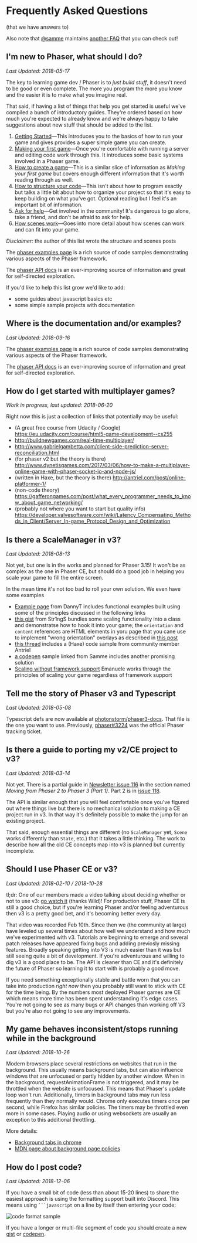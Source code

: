 # Frequently Asked Questions
(that we have answers to)

Also note that [@samme][gh-samme] maintains [another FAQ][samme-faq] that you can
check out!

[gh-samme]: https://github.com/samme
[samme-faq]: https://github.com/samme/phaser3-faq/wiki

## I'm new to Phaser, what should I do?

_Last Updated: 2018-05-17_

The key to learning game dev / Phaser is to _just build stuff_, it doesn't
need to be good or even complete. The more you program the more you know
and the easier it is to make what you imagine real.

That said, if having a list of things that help you get started is useful
we've compiled a bunch of introductory guides. They're ordered based on how
much you're expected to already know and we're always happy to take
suggestions about new stuff that should be added to the list.

1. [Getting Started][get-started]&mdash;This introduces you to the basics of how to
   run your game and gives provides a super simple game you can create.
2. [Making your first game][first-game]&mdash;Once you're comfortable with running
   a server and editing code work through this. It introduces some basic systems
   involved in a Phaser game.
3. [How to create a game][how-to-create]&mdash;This is a similar slice of information
   as _Making your first game_ but covers enough different information that it's
   worth reading through as well.
4. [How to structure your code][structure]&mdash;This isn't about how to program
   exactly but talks a little bit about how to organize your project so that it's
   easy to keep building on what you've got. Optional reading but I feel it's an
   important bit of information.
5. [Ask for help][community-links]&mdash;Get involved in the community! It's dangerous
   to go alone, take a friend, and don't be afraid to ask for help.
6. [How scenes work][scenes]&mdash;Goes into more detail about how scenes can work
   and can fit into your game.

_Disclaimer:_ the author of this list wrote the structure and scenes posts

The [phaser examples page][labs] is a rich source of code samples demonstrating
various aspects of the Phaser framework.

The [phaser API docs][apidocs] is an ever-improving source of information and great
for self-directed exploration.

If you'd like to help this list grow we'd like to add:

- some guides about javascript basics etc
- some simple sample projects with documentation

[get-started]: https://phaser.io/tutorials/getting-started-phaser3/index
[first-game]: https://phaser.io/tutorials/making-your-first-phaser-3-game
[how-to-create]: https://gamedevacademy.org/phaser-3-tutorial/
[structure]: https://github.com/jdotrjs/phaser-guides/blob/master/Basics/Part1.md
[scenes]: https://github.com/jdotrjs/phaser-guides/blob/master/Basics/Part3.md
[community-links]: https://phaser.io/community
[labs]: https://labs.phaser.io
[apidocs]: https://photonstorm.github.io/phaser3-docs/

## Where is the documentation and/or examples?

_Last Updated: 2018-09-16_

The [phaser examples page][labs] is a rich source of code samples demonstrating
various aspects of the Phaser framework.

The [phaser API docs][apidocs] is an ever-improving source of information and great
for self-directed exploration.

## How do I get started with multiplayer games?

_Work in progress, last updated: 2018-06-20_

Right now this is just a collection of links that potentially may be useful:

- (A great free course from Udacity / Google) https://eu.udacity.com/course/html5-game-development--cs255
- http://buildnewgames.com/real-time-multiplayer/
- http://www.gabrielgambetta.com/client-side-prediction-server-reconciliation.html
- (for phaser v2 but the theory is there) http://www.dynetisgames.com/2017/03/06/how-to-make-a-multiplayer-online-game-with-phaser-socket-io-and-node-js/
- (written in Haxe, but the theory is there) http://antriel.com/post/online-platformer-1/
- (non-code theory) https://gafferongames.com/post/what_every_programmer_needs_to_know_about_game_networking/
- (probably not where you want to start but quality info) https://developer.valvesoftware.com/wiki/Latency_Compensating_Methods_in_Client/Server_In-game_Protocol_Design_and_Optimization

## Is there a ScaleManager in v3?

_Last Updated: 2018-08-13_

Not yet, but one is in the works and planned for Phaser 3.15! It won't be as complex as
the one in Phaser CE, but should do a good job in helping you scale your game to fill
the entire screen.

In the mean time it's not too bad to roll your own solution. We even have some examples
- [Example page][danny-ex] from DannyT includes functional examples built using
  some of the principles discussed in the following links
- [this gist][sm-gist] from Str1ngS bundles some scaling functionality into a class and
  demonstratse how to hook it into your game; the `orientation` and `content` references
  are HTML elements in yoru page that you cane use to implement "wrong orientation" overlays
  as described in [this post][sm-overlays]
- [this thread][sm-thread] includes a (Haxe) code sample from community member Antriel
- [a codepen][sm-cpen] sample linked from Samme includes another promising solution
- [Scaling without framework support][sm-efer] Emanuele works through the principles
  of scaling your game regardless of framework support

[danny-ex]: http://phaser3.danny-t.co.uk/scaling/
[sm-gist]: https://gist.github.com/AleBles/697d703e89eecae5a350c1453a32861e
[sm-thread]: http://www.html5gamedevs.com/topic/33206-scalemanagershow_all/
[sm-cpen]: https://codepen.io/samme/pen/paOjMO
[sm-overlays]: https://www.creativebloq.com/web-design/master-screen-orientation-html5-101517371
[sm-efer]: http://www.emanueleferonato.com/2018/02/16/how-to-scale-your-html5-games-if-your-framework-does-not-feature-a-scale-manager-or-if-you-do-not-use-any-framework/

## Tell me the story of Phaser v3 and Typescript

_Last Updated: 2018-05-08_

Typescript defs are now available at [photonstorm/phaser3-docs][ts-defs]. That file
is the one you want to use. Previously, [phaser#3224][ts-ticket] was the official
Phaser tracking ticket.

[ts-defs]: https://github.com/photonstorm/phaser3-docs/tree/master/typescript
[ts-ticket]: https://github.com/photonstorm/phaser/issues/3224

## Is there a guide to porting my v2/CE project to v3?

_Last Updated: 2018-03-14_

Not yet. There is a partial guide in [Newsletter issue 116][iss116] in the
section named _Moving from Phaser 2 to Phaser 3 (Part 1)_. Part 2 is in
[issue 118][iss118].

[iss116]: https://madmimi.com/p/a022cb
[iss118]: https://madmimi.com/p/ff68db

The API is similar enough that you will feel comfortable once you've figured
out where things live but there is no mechanical solution to making a CE
project run in v3. In that way it's definitely possible to make the jump for
an existing project.

That said, enough essential things are different (no `ScaleManager` yet,
`Scene` works differently than `State`, etc.) that it takes a little thinking. 
The work to describe how all the old CE concepts map into v3 is planned
but currently incomplete.

## Should I use Phaser CE or v3?

_Last Updated: 2018-02-10 / 2018-10-28_

tl;dr: One of our members made a video talking about deciding whether or not
to use v3: [go watch it][wild-v3] (thanks Wild)! For production stuff, Phaser CE
is still a good choice, but if you're learning Phaser and/or feeling adventurous
then v3 is a pretty good bet, and it's becoming better every day.

That video was recorded Feb 10th. Since then we (the community at large) have
leveled up several times about how well we understand and how much we've
experimented with v3. Tutorials are beginning to emerge and several patch
releases have appeared fixing bugs and adding previosly missing features.
Broadly speaking getting into V3 is much easier than it was but still seeing
quite a bit of development. If you're adventurous and willing to dig v3 is a
good place to be. The API is cleaner than CE and it's definitely the future of
Phaser so learning it to start with is probably a good move.

If you need something exceptionally stable and battle worn that you can take
into production _right now_ then you probably still want to stick with CE for
the time being. By the numbers most deployed Phaser games are CE which means
more time has been spent understanding it's edge cases. You're not going to
see as many bugs or API changes than working off V3 but you're also not going
to see any improvements.

[wild-v3]: https://www.youtube.com/watch?v=St_tPsG0pX0

## My game behaves inconsistent/stops running while in the background
_Last Updated: 2018-10-26_

Modern browsers place several restrictions on websites that run in the background. This usually means background tabs, but can also influence windows that are unfocused or partly hidden by another window. When in the background, requestAnimationFrame is not triggered, and it may be throttled when the website is unfocused. This means that Phaser's update loop won't run. Additionally, timers in background tabs may run less frequently than they normally would. Chrome only executes timers once per second, while Firefox has similar policies. The timers may be throttled even more in some cases. Playing audio or using websockets are usually an exception to this additional throttling.

More details:
- [Background tabs in chrome][chr-back-tabs]
- [MDN page about background page policies][mdn-back-policy]

[chr-back-tabs]: https://developers.google.com/web/updates/2017/03/background_tabs
[mdn-back-policy]: https://developer.mozilla.org/en-US/docs/Web/API/Page_Visibility_API#Policies_in_place_to_aid_background_page_performance

## How do I post code?
_Last Updated: 2018-12-06_

If you have a small bit of code (less than about 15-20 lines) to share the easiest approach
is using the formatting support built into Discord. This means using ` ```javascript ` on
a line by itself then entering your code:

![code format sample](https://i.imgur.com/OzQ4KtS.png)

If you have a longer or multi-file segment of code you should create a new
[gist](https://gist.github.com/) or [codepen](https://codepen.io/).
